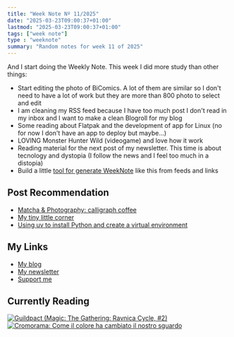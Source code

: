 ```yaml
---
title: "Week Note Nº 11/2025"
date: "2025-03-23T09:00:37+01:00"
lastmod: "2025-03-23T09:00:37+01:00"
tags: ["week note"]
type : "weeknote"
summary: "Random notes for week 11 of 2025"
---
```


And I start doing the Weekly Note.
This week I did more study than other things:

- Start editing the photo of BiComics. A lot of them are similar so I don't need to have a lot of work but they are more than 800 photo to select and edit
- I am cleaning my RSS feed because I have too much post I don't read in my inbox and I want to make a clean Blogroll for my blog
- Some reading about Flatpak and the development of app for Linux (no for now I don't have an app to deploy but maybe...)
- LOVING Monster Hunter Wild (videogame) and love how it work
- Reading material for the next post of my newsletter. This time is about tecnology and dystopia (I follow the news and I feel too much in a distopia)
- Build a little [tool for generate WeekNote](https://pypi.org/project/WeeknoteBot/) like this from feeds and links

## Post Recommendation

- [Matcha & Photography: calligraph coffee](https://winnielim.org/notes/matcha-photography-calligraph-coffee/)
- [My tiny little corner](https://contino.com/blog/my-tiny-little-corner)
- [Using uv to install Python and create a virtual environment](https://www.andreagrandi.it/posts/using-uv-to-install-python-create-virtualenv/)


## My Links
- [My blog](https://www.fundor333.com)
- [My newsletter](https://newsletter.digitaltearoom.com)
- [Support me](https://ko-fi.com/fundor333)

## Currently Reading
[![Guildpact (Magic: The Gathering: Ravnica Cycle, #2)](https://i.gr-assets.com/images/S/compressed.photo.goodreads.com/books/1328330416l/8372385._SY160_.jpg)](https://www.goodreads.com/review/show/7292099460?utm_medium=api&utm_source=rss) [![Cromorama: Come il colore ha cambiato il nostro sguardo](https://i.gr-assets.com/images/S/compressed.photo.goodreads.com/books/1505808761l/36266532._SX98_.jpg)](https://www.goodreads.com/review/show/5993206761?utm_medium=api&utm_source=rss)
